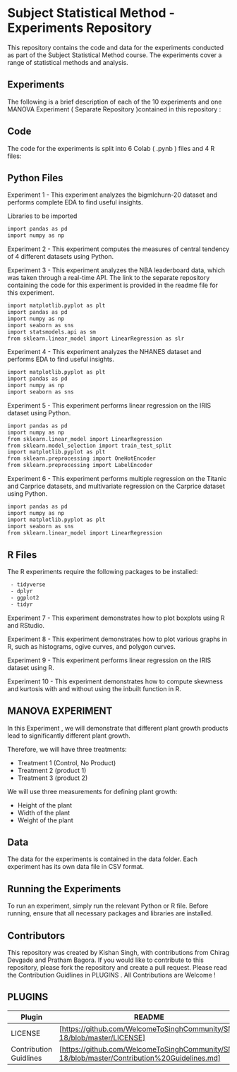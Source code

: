 # Subject Statistical Method - Experiments Repository

This repository contains the code and data for the experiments conducted as part of the Subject Statistical Method course. The experiments cover a range of statistical methods and analysis.

## Experiments

The following is a brief description of each of the 10 experiments and one MANOVA Experiment ( Separate Repository )contained in this repository :

## Code
The code for the experiments is split into 6 Colab ( .pynb ) files and 4 R files:

## Python Files

Experiment 1 - This experiment analyzes the bigmlchurn-20 dataset and performs complete EDA to find useful insights.

Libraries to be imported

```sh
import pandas as pd
import numpy as np
```

Experiment 2 - This experiment computes the measures of central tendency of 4 different datasets using Python.

Experiment 3 - This experiment analyzes the NBA leaderboard data, which was taken through a real-time API. The link to the separate repository containing the code for this experiment is provided in the readme file for this experiment.

```sh
import matplotlib.pyplot as plt
import pandas as pd
import numpy as np
import seaborn as sns
import statsmodels.api as sm
from sklearn.linear_model import LinearRegression as slr
```

Experiment 4 - This experiment analyzes the NHANES dataset and performs EDA to find useful insights.

```sh
import matplotlib.pyplot as plt
import pandas as pd
import numpy as np
import seaborn as sns
```

Experiment 5 - This experiment performs linear regression on the IRIS dataset using Python.

```sh
import pandas as pd
import numpy as np
from sklearn.linear_model import LinearRegression
from sklearn.model_selection import train_test_split
import matplotlib.pyplot as plt
from sklearn.preprocessing import OneHotEncoder
from sklearn.preprocessing import LabelEncoder
```

Experiment 6 - This experiment performs multiple regression on the Titanic and Carprice datasets, and multivariate regression on the Carprice dataset using Python.

```sh
import pandas as pd
import numpy as np
import matplotlib.pyplot as plt
import seaborn as sns
from sklearn.linear_model import LinearRegression
```


## R Files

The R experiments require the following packages to be installed:

```sh
 - tidyverse
 - dplyr
 - ggplot2
 - tidyr
```

Experiment 7 - This experiment demonstrates how to plot boxplots using R and RStudio.

Experiment 8 - This experiment demonstrates how to plot various graphs in R, such as histograms, ogive curves, and polygon curves.

Experiment 9 - This experiment performs linear regression on the IRIS dataset using R.

Experiment 10 - This experiment demonstrates how to compute skewness and kurtosis with and without using the inbuilt function in R.

## MANOVA EXPERIMENT

In this Experiment , we will demonstrate that different plant growth products lead to significantly different plant growth.

Therefore, we will have three treatments:

 - Treatment 1 (Control, No Product)
 - Treatment 2 (product 1)
 - Treatment 3 (product 2)
 
We will use three measurements for defining plant growth:

 - Height of the plant
 - Width of the plant
 - Weight of the plant

## Data

The data for the experiments is contained in the data folder. Each experiment has its own data file in CSV format.

## Running the Experiments

To run an experiment, simply run the relevant Python or R file. Before running, ensure that all necessary packages and libraries are installed.

## Contributors

This repository was created by Kishan Singh, with contributions from Chirag Devgade and Pratham Bagora.
If you would like to contribute to this repository, please fork the repository and create a pull request.
Please read the Contribution Guidlines in PLUGINS . All Contributions are Welcome !

## PLUGINS

| Plugin | README |
| ------ | ------ |
| LICENSE | [https://github.com/WelcomeToSinghCommunity/SM-18/blob/master/LICENSE] |
| Contribution Guidlines | [https://github.com/WelcomeToSinghCommunity/SM-18/blob/master/Contribution%20Guidelines.md] |
